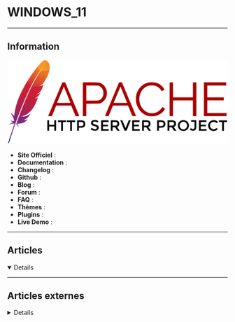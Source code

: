 # WINDOWS_11
----

## <i class="fa-solid fa-hashtag"></i> Information

![Logo](../../_media/apps/apache_http_server/apache_http_server_logo.svg ':size=250 :no-zoom')


> <i class="fa-solid fa-quote-left"></i>  <i class="fa-solid fa-quote-left fa-rotate-180"></i>


- <i class="fa-solid fa-globe"></i> **Site Officiel** : 
- <i class="fa-solid fa-book"></i> **Documentation** : 
- <i class="fa-solid fa-file-circle-question"></i> **Changelog** : 
- <i class="fa-brands fa-github"></i> **Github** : 
- <i class="fab fa-blogger-b"></i> **Blog** :
- <i class="fas fa-comments"></i> **Forum** :
- <i class="far fa-question-circle"></i> **FAQ** : 
- <i class="far fa-calendar-alt"></i> **Thèmes** : 
- <i class="fas fa-tools"></i> **Plugins** : 
- <i class="far fa-calendar-alt"></i> **Live Demo** : 

---

## <i class="fa-regular fa-newspaper"></i> Articles

<details open>

</details>

---

## <i class="fa-solid fa-glasses"></i> Articles externes

<details>

- [4 Ways to Access the Task Manager on Windows 11](https://www.makeuseof.com/how-to-access-task-manager-on-windows-11/)
- [9 Things to Do Before Updating to Windows 11](https://www.makeuseof.com/things-to-do-before-updating-to-windows-11/)
- [Back to Basics: How to change the default save location in Windows 11](https://www.ghacks.net/2021/10/28/back-to-basics-how-to-change-the-default-save-location-in-windows-11/)
- [Can Your PC Run Windows 11? Check These System Requirements](https://www.makeuseof.com/can-your-pc-run-windows-11/)
- [Comment définir Chrome par défaut sous Windows 11 ?](https://www.it-connect.fr/comment-definir-chrome-par-defaut-sous-windows-11/)
- [Comment installer Windows 11 sur un PC non compatible ?](https://www.it-connect.fr/comment-installer-windows-11-sur-un-pc-non-compatible/)
- [Comment télécharger l’image ISO de Windows 11 ?](https://www.it-connect.fr/comment-telecharger-limage-iso-de-windows-11/)
- [Comment télécharger l’image ISO de Windows 11 ?](https://www.it-connect.fr/comment-telecharger-limage-iso-de-windows-11/)
- [Create Windows 11 bootable USB drive with no TPM & no Secure Boot](https://www.how2shout.com/how-to/create-windows-11-bootable-usb-drive-with-no-tpm-no-secure-boot.html)
- [Download Official Windows 11 Enterprise VM image for VMWare, Hyper-V, VirtualBox & Parallels](https://www.how2shout.com/news/download-official-windows-11-enterprise-vm-image-for-vmware-hyper-v-virtualbox-parallels.html)
- [Finally, Download Windows 11 ISO from offcial Microsoft.com](https://www.how2shout.com/how-to/finally-download-windows-11-iso-from-offcial-microsoft-com.html)
- [Find out if your computer supports TPM](https://www.ghacks.net/2016/05/16/find-out-if-your-computer-supports-tpm/)
- [Here are all the wallpapers from Windows 11](https://www.ghacks.net/2021/06/20/here-are-all-the-wallpapers-from-windows-11/)
- [How Microsoft Is Fixing Windows Updates in Windows 11](https://www.makeuseof.com/microsoft-windows-11-fixing-windows-updates/)
- [How to Add Icons to the Desktop in Windows 11](https://www.makeuseof.com/how-to-add-icon-to-desktop-windows/)
- [How to Add or Remove Startup Programs in Windows 11](https://www.makeuseof.com/how-to-add-remove-startup-programs-windows-11/)
- [How to assign graphics performance preferences to Windows 11 programs](https://www.ghacks.net/2021/10/29/how-to-assign-graphics-performance-preferences-to-windows-11-programs/)
- [How to block the Windows 11 update](https://www.ghacks.net/2021/07/06/how-to-block-the-windows-11-update/)
- [How to change default programs on Windows 11](https://www.ghacks.net/2021/10/27/how-to-change-default-programs-on-windows-11/)
- [How to Change DNS Settings in Windows 11](https://www.makeuseof.com/change-dns-settings-windows-11/)
- [How to change network names on Windows 11](https://www.ghacks.net/2021/10/25/how-to-change-network-names-on-windows-11/)
- [How to change the Windows 11 taskbar size](https://www.ghacks.net/2021/06/30/how-to-change-the-windows-11-taskbar-size/)
- [How to check if Windows 11 is activated](https://www.ghacks.net/2021/10/25/how-to-check-if-windows-11-is-activated/)
- [How to Check the Build and Version of Windows 11](https://www.makeuseof.com/check-build-and-version-windows-11/)
- [How to Check Your TPM Version Before Upgrading to Windows 11](https://www.makeuseof.com/how-to-check-tpm-version-windows-11/)
- [How to Clean Install Windows 11](https://www.makeuseof.com/how-to-clean-install-windows-11/)
- [How to Create Virtual Desktops in Windows 11](https://www.makeuseof.com/how-to-create-virtual-desktops-in-windows-11/)
- [How to Customize Windows 11 with ThisIsWin11](https://www.makeuseof.com/how-to-customize-windows-11-with-thisiswin11/)
- [How to Downgrade From Windows 11 to Windows 10](https://www.makeuseof.com/windows-11-downgrade-to-windows-10/)
- [How to Download and Use the Windows 11 Wallpapers](https://www.makeuseof.com/download-windows-11-wallpapers/)
- [How to download Windows 11](https://www.ghacks.net/2021/10/05/how-to-download-windows-11/)
- [How to Dual Boot Windows 11 with Windows 10](https://www.makeuseof.com/windows-11-windows-10-dual-boot/)
- [How to enable the hidden Windows 11 administrator account](https://www.ghacks.net/2021/10/01/how-to-enable-the-hidden-windows-11-administrator-account/)
- [How to enable TPM 2.0 on your PC](https://www.ghacks.net/2021/09/12/find-out-if-your-pc-supports-tpm-2-0/)
- [How to Enable TPM and Secure Boot Before Upgrading to Windows 11](https://www.makeuseof.com/how-enable-tpm-secure-boot-before-upgrading-windows-11/)
- [How to enable Windows 11 Style Menus in Google Chrome](https://www.ghacks.net/2021/10/03/how-to-enable-windows-11-style-menus-in-google-chrome/)
- [How to Fix No Audio in Windows 11](https://www.makeuseof.com/fix-no-audio-windows-11/)
- [How to fix screen flickering in Windows 11](https://www.ghacks.net/2021/10/29/fix-screen-flickering-windows-11/)
- [How to Fix the "This PC Can't Run Windows 11 Error"](https://www.makeuseof.com/fix-this-pc-cant-run-windows-11-error/)
- [How to Fix the Windows 11 Installation Assistant Error 0x8007007f](https://www.makeuseof.com/how-to-fix-windows-11-installation-assistant-error-0x8007007f/)
- [How to hide Recommended items in Windows 11's Start Menu](https://www.ghacks.net/2021/08/16/how-to-hide-recommended-items-in-windows-11s-start-menu/)
- [How to install Android apps on Windows 11](https://www.ghacks.net/2021/10/25/how-to-install-android-apps-on-windows-11/)
- [How to install Windows 11 without TPM 2.0](https://www.ghacks.net/2021/10/05/how-to-install-windows-11-without-tpm-2-0/)
- [How to Make an Unsupported Windows 11 PC Compatible by Editing the Registry](https://www.makeuseof.com/how-to-make-unsupported-windows-11-pc-compatible/)
- [How to manage search indexing on Windows 11](https://www.ghacks.net/2021/10/26/how-to-manage-search-indexing-on-windows-11/)
- [How to Natively Convert HEIC Files in Windows 10 and 11](https://www.makeuseof.com/how-to-natively-convert-heic-windows-10-11/)
- [How to remove Chat from the taskbar in Windows 11 and hide the slider button from the Settings](https://www.ghacks.net/2021/10/22/how-to-remove-chat-in-windows-11/)
- [How to Remove the Chat Button From Windows 11 Taskbar](https://www.makeuseof.com/how-to-remove-chat-button-windows-11-taskbar/)
- [How to Reset Your Network Settings on Windows 11](https://www.makeuseof.com/reset-network-settings-windows-11/)
- [How to restore the classic File Explorer context menu in Windows 11](https://www.ghacks.net/2021/10/04/how-to-restore-the-classic-file-explorer-context-menu-in-windows-11/)
- [How to restore the Windows Photo Viewer in Windows 11](https://www.ghacks.net/2021/10/26/how-to-restore-the-windows-photo-viewer-in-windows-11/)
- [How to Set Up a VPN in Windows 11](https://www.makeuseof.com/how-to-set-up-vpn-windows-11/)
- [How to Set Up Accessibility Options on Windows 11](https://www.makeuseof.com/how-to-set-up-accessibility-options-windows-11/)
- [How to sign-in to Windows 11 automatically](https://www.ghacks.net/2021/10/10/how-to-sign-in-to-windows-11-automatically/)
- [How to Take Screenshots in Windows 11 Using Snip and Sketch](https://www.makeuseof.com/windows-11-take-screenshots-using-snip-and-sketch/)
- [How to Turn Fast Startup On or Off in Windows 11](https://www.makeuseof.com/windows-11-turn-on-or-off-fast-startup/)
- [How to uninstall Widgets in Windows 11](https://www.ghacks.net/2021/10/08/how-to-uninstall-widgets-in-windows-11/)
- [How to Upgrade to Windows 11 for Free Right Now](https://www.makeuseof.com/how-to-upgrade-to-windows-11-for-free-right-now/)
- [How to Use and Customize the Windows 11 Quick Settings Menu](https://www.makeuseof.com/windows-11-customize-quick-settings-menu/)
- [How to Use Bluetooth on Windows 11](https://www.makeuseof.com/windows-11-use-bluetooth/)
- [How to Use the New Windows 11 Focus Sessions](https://www.makeuseof.com/how-to-use-windows-11-focus-sessions/)
- [Is It Okay to Install Windows 11 on an Incompatible PC?](https://www.makeuseof.com/is-it-okay-install-windows-11-on-incompatible-pc/)
- [Is It Worth Upgrading to Windows 11?](https://www.makeuseof.com/is-it-worth-upgrading-to-windows-11/)
- [Is Windows 11 Free?](https://www.ghacks.net/2021/10/06/is-windows-11-free/)
- [Lancement de Windows 11 : quels sont les problèmes connus ?](https://www.it-connect.fr/lancement-de-windows-11-quels-sont-les-problemes-connus/)
- [Microsoft Is Auto-Installing PC Health Check on Windows 10: Here's What It Does](https://www.makeuseof.com/microsoft-auto-installing-windows-10-health-check/)
- [Microsoft Launches Windows 11: Here's How to Get It](https://www.makeuseof.com/microsoft-launches-windows-11-heres-how-to-get-it/)
- [Microsoft may adjust Windows 11 minimum system requirements](https://www.ghacks.net/2021/06/29/microsoft-may-adjust-windows-11-minimum-system-requirements/)
- [Microsoft posts instructions for upgrading to Windows 11 on unsupported PCs](https://www.ghacks.net/2021/10/06/microsoft-posts-instructions-for-upgrading-to-windows-11-on-unsupported-pcs/)
- [Microsoft publie les prérequis de Windows 11](https://www.it-connect.fr/microsoft-publie-les-prerequis-de-windows-11/)
- [Microsoft releases the first build of the Windows 11 Insider Preview to the Dev Channel, here's how to download it](https://www.ghacks.net/2021/06/29/microsoft-releases-the-first-build-of-the-windows-11-insider-preview-to-the-dev-channel-heres-how-to-download-it/)
- [Microsoft's Windows 11 compatibility app PC Health Check is available for everyone now](https://www.ghacks.net/2021/09/21/microsofts-windows-11-compatibility-app-pc-health-check-is-available-for-everyone-now/)
- [Mise à niveau de Windows 7 vers Windows 11 : ce ne sera pas simple !](https://www.it-connect.fr/mise-a-niveau-de-windows-7-vers-windows-11-ce-ne-sera-pas-simple/)
- [Mise à niveau Windows 10 vers Windows 11 sur un PC non compatible](https://www.it-connect.fr/mise-a-niveau-windows-10-vers-windows-11-sur-un-pc-non-compatible/)
- [Puce TPM 2.0 : à quoi ça sert ? comment l’activer sur son PC ?](https://www.it-connect.fr/puce-tpm-2-0-a-quoi-ca-sert-comment-lactiver-sur-son-pc/)
- [Say Goodbye to Blue Screen of Death (BSOD) errors in Windows 11](https://www.ghacks.net/2021/07/02/say-goodbye-to-blue-screen-of-death-bsod-errors-in-windows-11/)
- [Should You Upgrade to Windows 11 Immediately?](https://www.makeuseof.com/should-you-upgrade-to-windows-11-immediately/)
- [Téléchargement de Windows 11](https://www.microsoft.com/fr-fr/software-download/windows11)
- [Try this fix if you get "This pc can't run Windows 11" during setup](https://www.ghacks.net/2021/07/06/try-this-fix-if-you-get-this-pc-cant-run-windows-11-during-setup/)
- [Vérifiez si votre PC est compatible Windows 11 avec WhyNotWin11](https://www.it-connect.fr/verifiez-si-votre-pc-est-compatible-windows-11-avec-whynotwin11/)
- [Want to Switch Your Default Browser in Windows 11? Microsoft Just Made It Harder](https://www.makeuseof.com/switch-your-default-browser-in-windows-11/)
- [Want Windows 11 for Free? Here's What You Need](https://www.makeuseof.com/want-windows-11-for-free-heres-what-you-need/)
- [What DirectStorage Means for Windows 11 Gamers](https://www.makeuseof.com/what-directstorage-means-windows-11-gamers/)
- [What does "This PC doesn't currently meet all the system requirements for Windows 11" mean?](https://www.ghacks.net/2021/10/05/what-does-this-pc-doesnt-currently-meet-all-the-system-requirements-for-windows-11-mean/)
- [What is TPM and why does Windows 11 require it?](https://www.ghacks.net/2021/10/06/what-is-tpm-and-why-does-windows-11-require-it/)
- [What Is Virtualization Based Security in Windows?](https://www.makeuseof.com/what-is-virtualization-based-security-windows/)
- [When Can I Install Windows 11? Am I Eligible to Upgrade to Windows 11? Your Questions Answered.](https://www.makeuseof.com/when-can-i-install-windows-11/)
- [When will Windows 10 users be able to upgrade to Windows 11 for free? Microsoft confuses again](https://www.ghacks.net/2021/06/28/when-will-windows-10-users-be-able-to-upgrade-to-windows-11-for-free-microsoft-confuses-again/)
- [When You Will Be Able to Upgrade to Windows 11](https://www.makeuseof.com/when-you-can-upgrade-to-windows-11/)
- [WhyNotWin11](https://github.com/rcmaehl/WhyNotWin11)
- [Win11SysCheck and WhyNotWin11 tell you why your PC is incompatible with Windows 11](https://www.ghacks.net/2021/06/27/win11syscheck-and-whynotwin11-tell-you-why-your-pc-is-incompatible-with-windows-11/)
- [Windows 11 : comment supprimer le dossier Windows.old ?](https://www.it-connect.fr/windows-11-comment-supprimer-le-dossier-windows-old/)
- [Windows 11 : il n’est plus possible d’activer le menu Démarrer de Windows 10](https://www.it-connect.fr/windows-11-il-nest-plus-possible-dactiver-le-menu-demarrer-de-windows-10/)
- [Windows 11 et TPM 2.0 : comment l'activer pour éviter la panique ?](https://www.clubic.com/windows-os/actualite-376035-windows-11-et-tpm-2-0-comment-l-activer-pour-eviter-la-panique-.html?_ope=eyJndWlkIjoiMTNmOTVmMWQ3MTY4MWZmMDIxZjBlYzkyMzQ2NmFmNGYifQ%3D%3D)
- [Windows 11 Home vs. Pro: Which Is Best for You?](https://www.makeuseof.com/windows-11-home-vs-pro-which-is-best-for-you/)
- [Windows 11 intègre une fonctionnalité optionnelle nommée TPM Diagnostics](https://www.it-connect.fr/windows-11-integre-une-fonctionnalite-optionnelle-nommee-tpm-diagnostics/)
- [Windows 11 Is Big on Privacy: Here's Everything You Can Adjust](https://www.makeuseof.com/windows-11-privacy-options-explained/)
- [Windows 11 Is Breaking People's Taskbars: Here's How to Fix That](https://www.makeuseof.com/windows-11-breaking-peoples-taskbars/)
- [Windows 11 Is Much More Secure Than Windows 10: Here's Why](https://www.makeuseof.com/windows-11-more-secure-windows-10/)
- [Windows 11 pourra s’installer sans restrictions, mais avec un inconvénient majeur !](https://www.it-connect.fr/windows-11-pourra-sinstaller-sans-restrictions-mais-avec-un-inconvenient-majeur/)
- [Windows 11 Requirements Check Tool offers details on why a PC is not compatible with Windows 11](https://www.ghacks.net/2021/09/07/windows-11-requirements-check-tool-offers-details-on-why-a-pc-is-not-compatible-with-windows-11/)
- [Windows 11 Taskbar not hiding? Here is a fix!](https://www.ghacks.net/2021/11/01/windows-11-taskbar-not-hiding-here-is-a-fix/)
- [Windows 11 Testers Get Taste of New Mail, Calendar, and Calculator Apps](https://www.makeuseof.com/windows-11-new-mail-calendar-calculator-apps/)
- [Windows 11 WILL Run on Old PCs After All](https://www.makeuseof.com/windows-11-will-run-on-old-pcs/)
- [Windows 11 will tell you how long it will take to install updates](https://www.ghacks.net/2021/07/01/windows-11-will-tell-you-how-long-it-will-take-to-install-updates/)
- [Windows 11: list of known issues and resolved issues](https://www.ghacks.net/2021/10/09/windows-11-list-of-known-issues-and-resolved-issues/)
- [Windows 11: one feature update per year and longer support cycles](https://www.ghacks.net/2021/07/05/windows-11-one-feature-update-per-year-and-longer-support-cycles/)
- [Windows 11's Task Manager now displays the site name, icon, tab title for Microsoft Edge processes](https://www.ghacks.net/2021/10/13/windows-11-task-manager-microsoft-edge-processes/)
- [You Can Now Try Windows 11 in Your Browser. Here's How...](https://www.makeuseof.com/try-windows-11-in-your-browser/)
- [Your PC is not compatible with Windows 11? Here are your options!](https://www.ghacks.net/2021/07/29/your-pc-is-not-compatible-with-windows-11-here-are-your-options/)

</details>